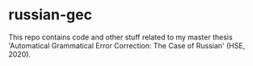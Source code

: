 # russian-gec
This repo contains code and other stuff related to my master thesis 'Automatical Grammatical Error Correction: The Case of Russian' (HSE, 2020).
